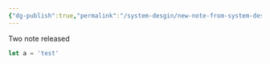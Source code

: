 ```yaml
---
{"dg-publish":true,"permalink":"/system-desgin/new-note-from-system-design/"}
---
```


Two note released

```js
let a = 'test'
```